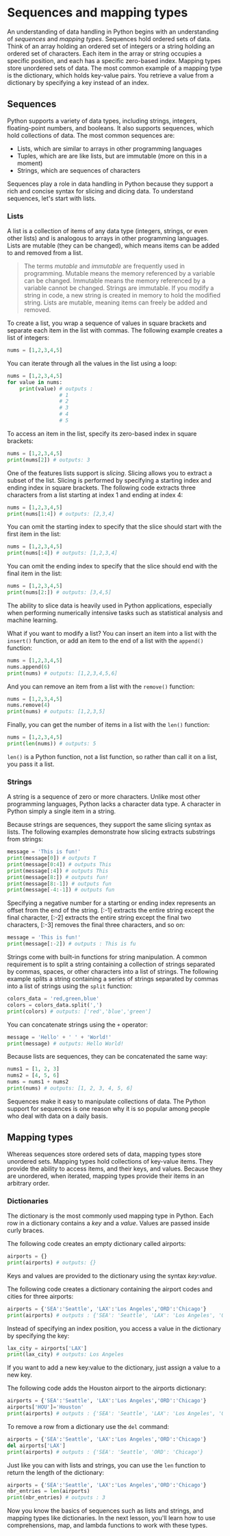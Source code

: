 # Sequences and mapping types

An understanding of data handling in Python begins with an understanding of *sequences* and *mapping types*. Sequences hold ordered sets of data. Think of an array holding an ordered set of integers or a string holding an ordered set of characters. Each item in the array or string occupies a specific position, and each has a specific zero-based index. Mapping types store unordered sets of data. The most common example of a mapping type is the dictionary, which holds key-value pairs. You retrieve a value from a dictionary by specifying a key instead of an index.

## Sequences
 
Python supports a variety of data types, including strings, integers, floating-point numbers, and booleans. It also supports sequences, which hold collections of data. The most common sequences are:

- Lists, which are similar to arrays in other programming languages
- Tuples, which are are like lists, but are immutable (more on this in a moment)
- Strings, which are sequences of characters

Sequences play a role in data handling in Python because they support a rich and concise syntax for slicing and dicing data. To understand sequences, let's start with lists.

### Lists

A list is a collection of items of any data type (integers, strings, or even other lists) and is analogous to arrays in other programming languages. Lists are mutable (they can be changed), which means items can be added to and removed from a list.

> The terms *mutable* and *immutable* are frequently used in programming. Mutable means the memory referenced by a variable can be changed. Immutable means the memory referenced by a variable cannot be changed. Strings are immutable. If you modify a string in code, a new string is created in memory to hold the modified string. Lists are mutable, meaning items can freely be added and removed.

To create a list, you wrap a sequence of values in square brackets and separate each item in the list with commas. The following example creates a list of integers:

```python
nums = [1,2,3,4,5]
```

You can iterate through all the values in the list using a loop:

```python
nums = [1,2,3,4,5]
for value in nums:
    print(value) # outputs : 
                 # 1
                 # 2
                 # 3
                 # 4
                 # 5 
```

To access an item in the list, specify its zero-based index in square brackets:

```python
nums = [1,2,3,4,5]
print(nums[2]) # outputs: 3
```

One of the features lists support is *slicing*. Slicing allows you to extract a subset of the list. Slicing is performed by specifying a starting index and ending index in square brackets. The following code extracts three characters from a list starting at index 1 and ending at index 4: 

```python
nums = [1,2,3,4,5]
print(nums[1:4]) # outputs: [2,3,4]
```

You can omit the starting index to specify that the slice should start with the first item in the list:

```python
nums = [1,2,3,4,5]
print(nums[:4]) # outputs: [1,2,3,4]
```

You can omit the ending index to specify that the slice should end with the final item in the list:

```python
nums = [1,2,3,4,5]
print(nums[2:]) # outputs: [3,4,5]
```

The ability to slice data is heavily used in Python applications, especially when performing numerically intensive tasks such as statistical analysis and machine learning.

What if you want to modify a list? You can insert an item into a list with the `insert()` function, or add an item to the end of a list with the `append()` function:

```python
nums = [1,2,3,4,5]
nums.append(6)
print(nums) # outputs: [1,2,3,4,5,6]
```

And you can remove an item from a list with the `remove()` function:

```python
nums = [1,2,3,4,5]
nums.remove(4)
print(nums) # outputs: [1,2,3,5]
```

Finally, you can get the number of items in a list with the `len()` function:

```python
nums = [1,2,3,4,5]
print(len(nums)) # outputs: 5
```

`len()` is a Python function, not a list function, so rather than call it on a list, you pass it a list.

### Strings

A string is a sequence of zero or more characters. Unlike most other programming languages, Python lacks a character data type. A character in Python simply a single item in a string.

Because strings are sequences, they support the same slicing syntax as lists. The following examples demonstrate how slicing  extracts substrings from strings:

```python
message = 'This is fun!'
print(message[0]) # outputs T
print(message[0:4]) # outputs This
print(message[:4]) # outputs This
print(message[8:]) # outputs fun!
print(message[8:-1]) # outputs fun
print(message[-4:-1]) # outputs fun
```

Specifying a negative number for a starting or ending index represents an offset from the end of the string. [:-1] extracts the entire string except the final character, [:-2] extracts the entire string except the final two characters, [:-3] removes the final three characters, and so on:

```python
message = 'This is fun!'
print(message[:-2]) # outputs : This is fu
```

Strings come with built-in functions for string manipulation. A common requirement is to split a string containing a collection of strings separated by commas, spaces, or other characters into a list of strings. The following example splits a string containing a series of strings separated by commas into a list of strings using the `split` function:

```python
colors_data = 'red,green,blue'
colors = colors_data.split(',')
print(colors) # outputs: ['red','blue','green']
```

You can concatenate strings using the `+` operator:

```python
message = 'Hello' + ' ' + 'World!'
print(message) # outputs: Hello World!
```

Because lists are sequences, they can be concatenated the same way:

```python
nums1 = [1, 2, 3]
nums2 = [4, 5, 6]
nums = nums1 + nums2
print(nums) # outputs: [1, 2, 3, 4, 5, 6]
```

Sequences make it easy to manipulate collections of data. The Python support for sequences is one reason why it is so popular among people who deal with data on a daily basis.
## Mapping types

Whereas sequences store ordered sets of data, mapping types store unordered sets. Mapping types hold collections of key-value items. They provide the ability to access items, and their keys, and values. Because they are unordered, when iterated, mapping types provide their items in an arbitrary order.

### Dictionaries

The dictionary is the most commonly used mapping type in Python. 
Each row in a dictionary contains a *key* and a *value*. Values are passed inside curly braces. 

The following code creates an empty dictionary called airports:

```python
airports = {}
print(airports) # outputs: {}
```

Keys and values are provided to the dictionary using the syntax *key*:*value*.

The following code creates a dictionary containing the airport codes and cities for three airports:
```python
airports = {'SEA':'Seattle', 'LAX':'Los Angeles','ORD':'Chicago'}
print(airports) # outputs : {'SEA': 'Seattle', 'LAX': 'Los Angeles', 'ORD': 'Chicago'}
```

Instead of specifying an index position, you access a value in the dictionary by specifying the key:
```python
lax_city = airports['LAX']
print(lax_city) # outputs: Los Angeles
```
If you want to add a new key:value to the dictionary, just assign a value to a new key.

The following code adds the Houston airport to the airports dictionary: 
```python
airports = {'SEA':'Seattle', 'LAX':'Los Angeles','ORD':'Chicago'}
airports['HOU']='Houston'
print(airports) # outputs : {'SEA': 'Seattle', 'LAX': 'Los Angeles', 'ORD': 'Chicago', 'HOU': 'Houston'}
```
To remove a row from a dictionary use the `del` command:
```python
airports = {'SEA':'Seattle', 'LAX':'Los Angeles','ORD':'Chicago'}
del airports['LAX']
print(airports) # outputs : {'SEA': 'Seattle', 'ORD': 'Chicago'}
```
Just like you can with lists and strings, you can use the `len` function to return the length of the dictionary:
```python
airports = {'SEA':'Seattle', 'LAX':'Los Angeles','ORD':'Chicago'}
nbr_entries = len(airports)
print(nbr_entries) # outputs : 3
```

Now you know the basics of sequences such as lists and strings, and mapping types like dictionaries. In the next lesson, you'll learn how to use comprehensions, map, and lambda functions to work with these types.
